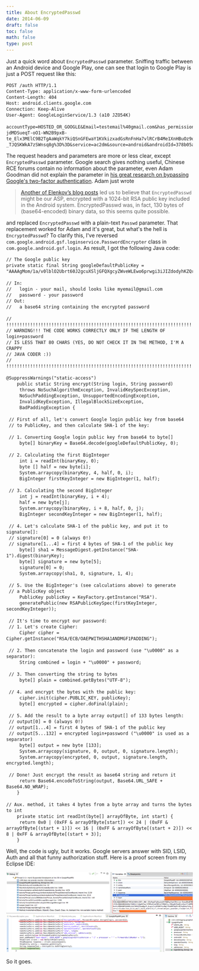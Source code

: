 ```yaml
---
title: About EncryptedPasswd
date: 2014-06-09
draft: false
toc: false
math: false
type: post
---
```


Just a quick word about `EncryptedPasswd` parameter.<!-- more --> Sniffing traffic between an Android device and Google Play, one can see that login to Google Play is just a POST request like this: 

```
POST /auth HTTP/1.1
Content-Type: application/x-www-form-urlencoded
Content-Length: 404
Host: android.clients.google.com
Connection: Keep-Alive
User-Agent: GoogleLoginService/1.3 (a10 JZO54K)

accountType=HOSTED_OR_GOOGLE&Email=testemail%40gmail.com&has_permission=1&add_account=1&EncryptedPasswd=AFcb4KS9WAU3NI_-jdMDSueqT-oO1-WN2B9pxB-te_Elx3MElC9B2TgAaWqkY7kiQSnGFEwaY1KVkizxadGsRnFnHa7vlRCrB4Me1XnHBuOz9oi48eBcm0rC7r8QaC_GPp1YPI8OFa0fZU_dTJypganc2tREsgE-_TJQSKWkA7zSWnsq8g%3D%3D&service=ac2dm&source=android&androidId=378b05ab23e0e8e9&device_country=ua&operatorCountry=ua&lang=en&sdk_version=16
```

The request headers and parameters are more or less clear, except `EncryptedPasswd` parameter. Google search gives nothing useful, Chinese RCE forums contain no information about the parameter, even Adam Goodman did not explain the parameter in [his great research on bypassing Google's two-factor authentication](https://www.duosecurity.com/blog/bypassing-googles-two-factor-authentication). Adam just wrote 

> [Another of Elenkov’s blog posts](http://nelenkov.blogspot.com/2012/11/android-online-account-management.html) led us to believe that `EncryptedPasswd` might be our ASP, encrypted with a 1024-bit RSA public key included in the Android system. EncryptedPasswd was, in fact, 130 bytes of (base64-encoded) binary data, so this seems quite possible.

and replaced `EncryptedPasswd` with a plain-text `Passwd` parameter. That replacement worked for Adam and it's great, but what's the hell is `EncryptedPasswd`? To clarify this, I've reversed `com.google.android.gsf.loginservice.PasswordEncrypter` class in `com.google.android.gsf.login`. As result, I got the following Java code: 

```
// The Google public key
private static final String googleDefaultPublicKey = "AAAAgMom/1a/v0lblO2Ubrt60J2gcuXSljGFQXgcyZWveWLEwo6prwgi3iJIZdodyhKZQrNWp5nKJ3srRXcUW+F1BD3baEVGcmEgqaLZUNBjm057pKRI16kB0YppeGx5qIQ5QjKzsR8ETQbKLNWgRY0QRNVz34kMJR3P/LgHax/6rmf5AAAAAwEAAQ==";
	
// In:
//   login - your mail, should looks like myemail@gmail.com
//   password - your password
// Out:
//   a base64 string containing the encrypted password 
	
// !!!!!!!!!!!!!!!!!!!!!!!!!!!!!!!!!!!!!!!!!!!!!!!!!!!!!!!!!!!!!!!!!!!!!!!!!!!!
// WARNING!!! THE CODE WORKS CORRECTLY ONLY IF THE LENGTH OF login+password
// IS LESS THAT 80 CHARS (YES, DO NOT CHECK IT IN THE METHOD, I'M A CRAPPY
// JAVA CODER :))
// !!!!!!!!!!!!!!!!!!!!!!!!!!!!!!!!!!!!!!!!!!!!!!!!!!!!!!!!!!!!!!!!!!!!!!!!!!!!
	
@SuppressWarnings("static-access")
    public static String encrypt(String login, String password)
     throws NoSuchAlgorithmException, InvalidKeySpecException,
     NoSuchPaddingException, UnsupportedEncodingException,
     InvalidKeyException, IllegalBlockSizeException, 
     BadPaddingException {
 
 // First of all, let's convert Google login public key from base64
 // to PublicKey, and then calculate SHA-1 of the key:
 
 // 1. Converting Google login public key from base64 to byte[]
     byte[] binaryKey = Base64.decode(googleDefaultPublicKey, 0);
 
 // 2. Calculating the first BigInteger
     int i = readInt(binaryKey, 0);
     byte [] half = new byte[i];
     System.arraycopy(binaryKey, 4, half, 0, i);
     BigInteger firstKeyInteger = new BigInteger(1, half);
 
 // 3. Calculating the second BigInteger
     int j = readInt(binaryKey, i + 4);
     half = new byte[j];
     System.arraycopy(binaryKey, i + 8, half, 0, j);
     BigInteger secondKeyInteger = new BigInteger(1, half);
 
 // 4. Let's calculate SHA-1 of the public key, and put it to signature[]:
 // signature[0] = 0 (always 0!)
 // signature[1...4] = first 4 bytes of SHA-1 of the public key
     byte[] sha1 = MessageDigest.getInstance("SHA-1").digest(binaryKey);
     byte[] signature = new byte[5];
     signature[0] = 0;
     System.arraycopy(sha1, 0, signature, 1, 4);
 
 // 5. Use the BigInteger's (see calculations above) to generate
 // a PublicKey object
     PublicKey publicKey = KeyFactory.getInstance("RSA").
     generatePublic(new RSAPublicKeySpec(firstKeyInteger, secondKeyInteger));
	 
 // It's time to encrypt our password:
 // 1. Let's create Cipher:
     Cipher cipher = Cipher.getInstance("RSA/ECB/OAEPWITHSHA1ANDMGF1PADDING");
 
 // 2. Then concatenate the login and password (use "\u0000" as a separator):
     String combined = login + "\u0000" + password;
 
 // 3. Then converting the string to bytes
     byte[] plain = combined.getBytes("UTF-8");
 
 // 4. and encrypt the bytes with the public key:
     cipher.init(cipher.PUBLIC_KEY, publicKey);
     byte[] encrypted = cipher.doFinal(plain);
 
 // 5. Add the result to a byte array output[] of 133 bytes length:
 // output[0] = 0 (always 0!)
 // output[1...4] = first 4 bytes of SHA-1 of the public key
 // output[5...132] = encrypted login+password ("\u0000" is used as a separator)
     byte[] output = new byte [133];
     System.arraycopy(signature, 0, output, 0, signature.length);
     System.arraycopy(encrypted, 0, output, signature.length, encrypted.length);
	 
 // Done! Just encrypt the result as base64 string and return it
     return Base64.encodeToString(output, Base64.URL_SAFE + Base64.NO_WRAP);
    }
	
// Aux. method, it takes 4 bytes from a byte array and turns the bytes to int
    private static int readInt(byte[] arrayOfByte, int start) {
     return 0x0 | (0xFF & arrayOfByte[start]) << 24 | (0xFF & arrayOfByte[(start + 1)]) << 16 | (0xFF & arrayOfByte[(start + 2)]) << 8 | 0xFF & arrayOfByte[(start + 3)];
    }
```

Well, the code is ugly, but it works. Google servers answer with SID, LSID, Auth and all that funny authorization stuff. Here is a proof screen from my Eclipse IDE:

![A proof-of-concept screenshot from my Eclipse IDE](poc-encryptedpassw.png)

So it goes.
